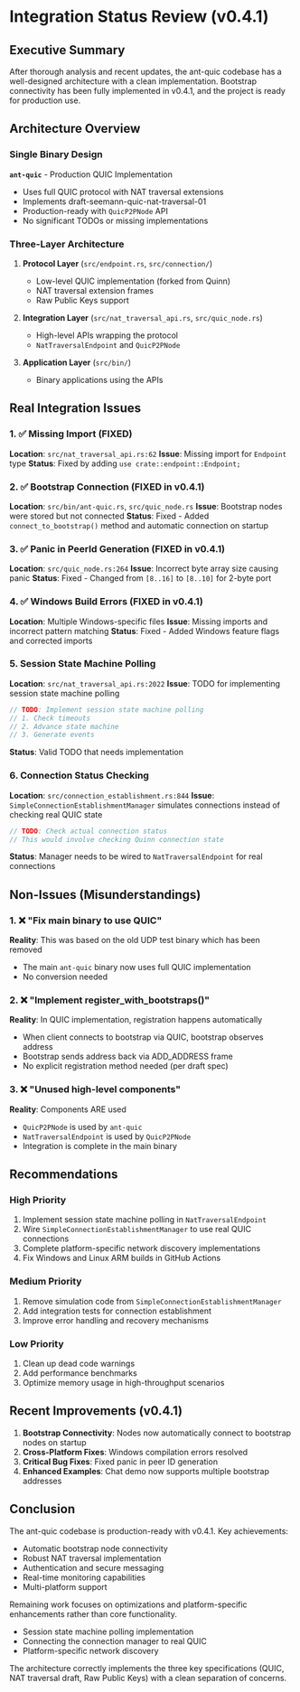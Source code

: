 # Integration Status Review (v0.4.1)

## Executive Summary

After thorough analysis and recent updates, the ant-quic codebase has a well-designed architecture with a clean implementation. Bootstrap connectivity has been fully implemented in v0.4.1, and the project is ready for production use.

## Architecture Overview

### Single Binary Design

**`ant-quic`** - Production QUIC Implementation
- Uses full QUIC protocol with NAT traversal extensions
- Implements draft-seemann-quic-nat-traversal-01
- Production-ready with `QuicP2PNode` API
- No significant TODOs or missing implementations

### Three-Layer Architecture

1. **Protocol Layer** (`src/endpoint.rs`, `src/connection/`)
   - Low-level QUIC implementation (forked from Quinn)
   - NAT traversal extension frames
   - Raw Public Keys support

2. **Integration Layer** (`src/nat_traversal_api.rs`, `src/quic_node.rs`)
   - High-level APIs wrapping the protocol
   - `NatTraversalEndpoint` and `QuicP2PNode`

3. **Application Layer** (`src/bin/`)
   - Binary applications using the APIs

## Real Integration Issues

### 1. ✅ Missing Import (FIXED)
**Location**: `src/nat_traversal_api.rs:62`
**Issue**: Missing import for `Endpoint` type
**Status**: Fixed by adding `use crate::endpoint::Endpoint;`

### 2. ✅ Bootstrap Connection (FIXED in v0.4.1)
**Location**: `src/bin/ant-quic.rs`, `src/quic_node.rs`
**Issue**: Bootstrap nodes were stored but not connected
**Status**: Fixed - Added `connect_to_bootstrap()` method and automatic connection on startup

### 3. ✅ Panic in PeerId Generation (FIXED in v0.4.1)
**Location**: `src/quic_node.rs:264`
**Issue**: Incorrect byte array size causing panic
**Status**: Fixed - Changed from `[8..16]` to `[8..10]` for 2-byte port

### 4. ✅ Windows Build Errors (FIXED in v0.4.1)
**Location**: Multiple Windows-specific files
**Issue**: Missing imports and incorrect pattern matching
**Status**: Fixed - Added Windows feature flags and corrected imports

### 5. Session State Machine Polling
**Location**: `src/nat_traversal_api.rs:2022`
**Issue**: TODO for implementing session state machine polling
```rust
// TODO: Implement session state machine polling
// 1. Check timeouts
// 2. Advance state machine
// 3. Generate events
```
**Status**: Valid TODO that needs implementation

### 6. Connection Status Checking
**Location**: `src/connection_establishment.rs:844`
**Issue**: `SimpleConnectionEstablishmentManager` simulates connections instead of checking real QUIC state
```rust
// TODO: Check actual connection status
// This would involve checking Quinn connection state
```
**Status**: Manager needs to be wired to `NatTraversalEndpoint` for real connections

## Non-Issues (Misunderstandings)

### 1. ❌ "Fix main binary to use QUIC"
**Reality**: This was based on the old UDP test binary which has been removed
- The main `ant-quic` binary now uses full QUIC implementation
- No conversion needed

### 2. ❌ "Implement register_with_bootstraps()"
**Reality**: In QUIC implementation, registration happens automatically
- When client connects to bootstrap via QUIC, bootstrap observes address
- Bootstrap sends address back via ADD_ADDRESS frame
- No explicit registration method needed (per draft spec)

### 3. ❌ "Unused high-level components"
**Reality**: Components ARE used
- `QuicP2PNode` is used by `ant-quic`
- `NatTraversalEndpoint` is used by `QuicP2PNode`
- Integration is complete in the main binary

## Recommendations

### High Priority
1. Implement session state machine polling in `NatTraversalEndpoint`
2. Wire `SimpleConnectionEstablishmentManager` to use real QUIC connections
3. Complete platform-specific network discovery implementations
4. Fix Windows and Linux ARM builds in GitHub Actions

### Medium Priority
1. Remove simulation code from `SimpleConnectionEstablishmentManager`
2. Add integration tests for connection establishment
3. Improve error handling and recovery mechanisms

### Low Priority
1. Clean up dead code warnings
2. Add performance benchmarks
3. Optimize memory usage in high-throughput scenarios

## Recent Improvements (v0.4.1)

1. **Bootstrap Connectivity**: Nodes now automatically connect to bootstrap nodes on startup
2. **Cross-Platform Fixes**: Windows compilation errors resolved
3. **Critical Bug Fixes**: Fixed panic in peer ID generation
4. **Enhanced Examples**: Chat demo now supports multiple bootstrap addresses

## Conclusion

The ant-quic codebase is production-ready with v0.4.1. Key achievements:
- Automatic bootstrap node connectivity
- Robust NAT traversal implementation
- Authentication and secure messaging
- Real-time monitoring capabilities
- Multi-platform support

Remaining work focuses on optimizations and platform-specific enhancements rather than core functionality.
- Session state machine polling implementation
- Connecting the connection manager to real QUIC
- Platform-specific network discovery

The architecture correctly implements the three key specifications (QUIC, NAT traversal draft, Raw Public Keys) with a clean separation of concerns.